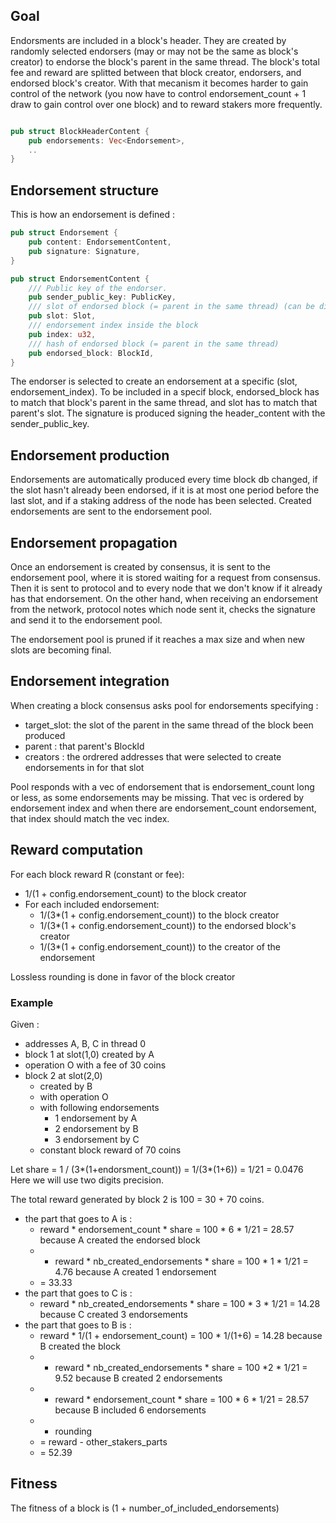 ## Goal 

Endorsments are included in a block's header. They are created by randomly selected endorsers (may or may not be the same as block's creator) to endorse the block's parent in the same thread. The block's total fee and reward are splitted between that block creator, endorsers, and endorsed block's creator. With that mecanism it becomes harder to gain control of the network (you now have to control endorsement_count + 1 draw to gain control over one block) and to reward stakers more frequently.

```rust

pub struct BlockHeaderContent {
    pub endorsements: Vec<Endorsement>,
    ..
}
```

## Endorsement structure

This is how an endorsement is defined : 
```rust
pub struct Endorsement {
    pub content: EndorsementContent,
    pub signature: Signature,
}

pub struct EndorsementContent {
    /// Public key of the endorser.
    pub sender_public_key: PublicKey,
    /// slot of endorsed block (= parent in the same thread) (can be different that previous slot in the same thread)
    pub slot: Slot,
    /// endorsement index inside the block
    pub index: u32,
    /// hash of endorsed block (= parent in the same thread)
    pub endorsed_block: BlockId,
}
```

The endorser is selected to create an endorsement at a specific (slot, endorsement_index). To be included in a specif block, endorsed_block has to match that block's parent in the same thread, and slot has to match that parent's slot. The signature is produced signing the header_content with the sender_public_key.

## Endorsement production

Endorsements are automatically produced every time block db changed, if the slot hasn't already been endorsed, if it is at most one period before the last slot, and  if a staking address of the node has been selected. Created endorsements are sent to the endorsement pool.

## Endorsement propagation

Once an endorsement is created by consensus, it is sent to the endorsement pool, where it is stored waiting for a request from consensus. Then it is sent to protocol and to every node that we don't know if it already has that endorsement. On the other hand, when receiving an endorsement from the network, protocol notes which node sent it, checks the signature and send it to the endorsement pool.

The endorsement pool is pruned if it reaches a max size and when new slots are becoming final.

## Endorsement integration

When creating a block consensus asks pool for endorsements specifying :
- target_slot: the slot of the parent in the same thread of the block been produced
- parent : that parent's BlockId
- creators : the ordrered addresses that were selected to create endorsements in for that slot

Pool responds with a vec of endorsement that is endorsement_count long or less, as some endorsements may be missing. That vec is ordered by endorsement index and when there are endorsement_count endorsement, that index should match the vec index.

## Reward computation

For each block reward R (constant or fee):

- 1/(1 + config.endorsement_count) to the block creator
- For each included endorsement:
    - 1/(3*(1 + config.endorsement_count)) to the block creator
    - 1/(3*(1 + config.endorsement_count)) to the endorsed block's creator
    - 1/(3*(1 + config.endorsement_count)) to the creator of the endorsement

Lossless rounding is done in favor of the block creator
### Example

Given :
- addresses A, B, C in thread 0
- block 1 at slot(1,0) created by A
- operation O with a fee of 30 coins
- block 2 at slot(2,0)
    - created by B
    - with operation O
    - with following endorsements
        - 1 endorsement by A
        - 2 endorsement by B
        - 3 endorsement by C
    - constant block reward of 70 coins

Let share = 1 / (3*(1+endorsment_count)) = 1/(3*(1+6)) = 1/21 = 0.0476
Here we will use two digits precision.

The total reward generated by block 2 is 100 = 30 + 70 coins.
- the part that goes to A is :
    - reward * endorsement_count * share = 100 * 6 * 1/21 = 28.57 because A created the endorsed block
    - + reward * nb_created_endorsements * share = 100 * 1 * 1/21 = 4.76 because A created 1 endorsement
    - = 33.33
- the part that goes to C is :
    - reward * nb_created_endorsements * share = 100 * 3 * 1/21 = 14.28 because C created 3 endorsements
- the part that goes to B is :
    - reward * 1/(1 + endorsement_count) = 100 * 1/(1+6) = 14.28 because B created the block
    - + reward * nb_created_endorsements * share = 100 *2 * 1/21 = 9.52 because B created 2 endorsements
    - + reward * endorsement_count * share = 100 * 6 * 1/21 = 28.57 because B included 6 endorsements
    - + rounding
    - = reward - other_stakers_parts
    - = 52.39


## Fitness

The fitness of a block is (1 + number_of_included_endorsements)